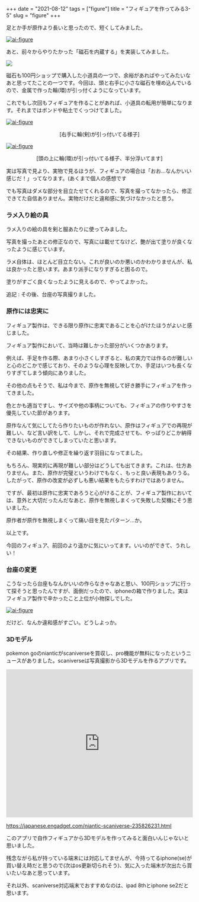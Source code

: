 +++
date = "2021-08-12"
tags = ["figure"]
title = "フィギュアを作ってみる3-5"
slug = "figure"
+++

足とか手が原作より長いと思ったので、短くしてみました。

<a href="https://raw.githubusercontent.com/syui/img/master/other/figure_make_30.jpg"><img src="https://raw.githubusercontent.com/syui/img/master/other/figure_make_30.jpg" alt="ai-figure"/></a>

あと、前々からやりたかった「磁石を内蔵する」を実装してみました。

![](https://raw.githubusercontent.com/syui/img/master/other/figure_ref_03.png)

磁石も100円ショップで購入した小道具の一つで、余裕があればやってみたいなあと思ってたことの一つです。今回は、頭と右手に小さな磁石を埋め込んでいるので、金属で作った輪(環)が引っ付くようになっています。

これでもし次回もフィギュアを作ることがあれば、小道具の転用が簡単になります。それまではボンドや粘土でくっつけてました。

<a href="https://raw.githubusercontent.com/syui/img/master/other/figure_make_31.jpg"><img src="https://raw.githubusercontent.com/syui/img/master/other/figure_make_31.jpg" alt="ai-figure"/></a>
<p style="text-align:center">[右手に輪(剣)が引っ付いてる様子]</p>


<a href="https://raw.githubusercontent.com/syui/img/master/other/figure_make_32.jpg"><img src="https://raw.githubusercontent.com/syui/img/master/other/figure_make_32.jpg" alt="ai-figure"/></a>
<p style="text-align:center">[頭の上に輪(環)が引っ付いてる様子、半分浮いてます]</p>

実は写真で見より、実物で見るほうが、フィギュアの場合は「おお...なんかいい感じだ！」ってなります。(あくまで個人の感想です

でも写真はダメな部分を目立たせてくれるので、写真を撮ってなかったら、修正できてた自信ありません。実物だけだと違和感に気づけなかったと思う。

### ラメ入り絵の具

ラメ入りの絵の具を剣と服あたりに使ってみました。

写真を撮ったあとの修正なので、写真には載せてなけど、艶が出て塗りが良くなったように感じています。

ラメ自体は、ほとんど目立たない。これが良いのか悪いのかわかりませんが、私は良かったと思います。あまり派手になりすぎると困るので。

塗りがすごく良くなったように見えるので、やってよかった。

追記 : その後、台座の写真撮りました。

### 原作には忠実に

フィギュア製作は、できる限り原作に忠実であることを心がけたほうがよいと感じました。

フィギュア製作において、当時は難しかった部分がいくつかあります。

例えば、手足を作る際、あまり小さくしすぎると、私の実力では作るのが難しいと心のどこかで感じており、そのような心理を反映してか、手足はいつも長くなりすぎてしまう傾向にありました。

その他の点もそうで、私は今まで、原作を無視して好き勝手にフィギュアを作ってきました。

色とかも適当ですし、サイズや他の事柄についても、フィギュアの作りやすさを優先していた節があります。

原作なんて気にしてたら作りたいものが作れない、原作はフィギュアでの再現が難しい、など言い訳をして、しかし、それで完成させても、やっぱりどこか納得できないものができてしまっていたと思います。

その結果、作り直しや修正を繰り返す羽目になってました。

もちろん、現実的に再現が難しい部分はどうしても出てきます。これは、仕方ありません。また、原作が完璧というわけでもなく、もっと良い表現もありうる。したがって、原作の改変が必ずしも悪い結果をもたらすわけではありません。

ですが、最初は原作に忠実であろうと心がけることが、フィギュア製作においては、意外と大切だったんだなあと、原作を無視しまくって失敗した契機にそう思いました。

原作者が原作を無視しまくって痛い目を見たパターン...か。

以上です。

今回のフィギュア、前回のより遥かに気にいってます。いいのができて、うれしい！

### 台座の変更

こうなったら台座もなんかいいの作らなきゃなあと思い、100円ショップに行って探そうと思ったんですが、面倒だったので、iphoneの箱で作りました。実はフィギュア製作で辛かったこと上位が小物探しでした。

<a href="https://raw.githubusercontent.com/syui/img/master/other/figure_make_33.jpg"><img src="https://raw.githubusercontent.com/syui/img/master/other/figure_make_33.jpg" alt="ai-figure"/></a>

だけど、なんか違和感がすごい。どうしよっか。

### 3Dモデル

pokemon goのnianticがscaniverseを買収し、pro機能が無料になったというニュースがありました。scaniverseは写真撮影から3Dモデルを作るアプリです。

<iframe width="100%" height="400" src="https://www.youtube.com/embed/qarYpjeQOcU" frameborder="0" allow="autoplay; encrypted-media" allowfullscreen></iframe>

https://japanese.engadget.com/niantic-scaniverse-235826231.html

このアプリで自作フィギュアから3Dモデルを作ってみると面白いんじゃないと思いました。

残念ながら私が持っている端末には対応してませんが、今持ってるiphone(se)が買い替え時だと思うので(次はos更新切られそう)、気に入った端末が次出たら買いたいなあと思っています。

それ以外、scaniverse対応端末でおすすめなのは、ipad 8thとiphone se2だと思います。

